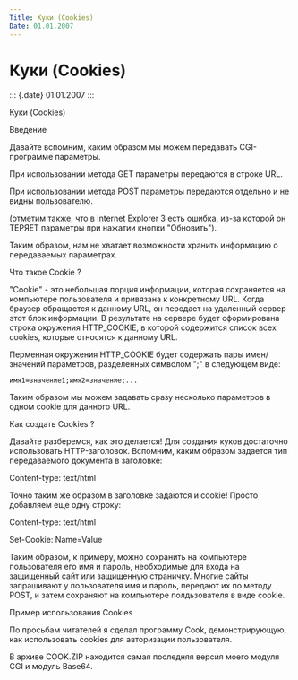 ```yaml
---
Title: Куки (Cookies)
Date: 01.01.2007
---
```



Куки (Cookies)
==============

::: {.date}
01.01.2007
:::

Куки (Cookies)

Введение

Давайте вспомним, каким образом мы можем передавать CGI-программе
параметры.

При использовании метода GET параметры передаются в строке URL.

При использовании метода POST параметры передаются отдельно и не видны
пользователю.

(отметим также, что в Internet Explorer 3 есть ошибка, из-за которой он
ТЕРЯЕТ параметры при нажатии кнопки "Обновить").

Таким образом, нам не хватает возможности хранить информацию о
передаваемых параметрах.

Что такое Cookie ?

"Cookie" - это небольшая порция информации, которая сохраняется на
компьютере пользователя и привязана к конкретному URL. Когда браузер
обращается к данному URL, он передает на удаленный сервер этот блок
информации. В результате на сервере будет сформирована строка окружения
HTTP\_COOKIE, в которой содержится список всех cookies, которые
относятся к данному URL.

 

Перменная окружения HTTP\_COOKIE будет содержать пары имен/значений
параметров, разделенных символом ";" в следующем виде:

    имя1=значение1;имя2=значение;...

 

Таким образом мы можем задавать сразу несколько параметров в одном
cookie для данного URL.

Как создать Cookies ?

Давайте разберемся, как это делается! Для создания куков достаточно
использовать HTTP-заголовок. Вспомним, каким образом задается тип
передаваемого документа в заголовке:

Content-type: text/html

Точно таким же образом в заголовке задаются и cookie! Просто добавляем
еще одну строку:

Content-type: text/html

Set-Cookie: Name=Value

Таким образом, к примеру, можно сохранить на компьютере пользователя его
имя и пароль, необходимые для входа на защищенный сайт или защищенную
страничку. Многие сайты запрашивают у пользователя имя и пароль,
передают их по методу POST, и затем сохраняют на компьютере
полдьзователя в виде cookie.

 

Пример использования Cookies

По просьбам читателей я сделал программу Cook, демонстрирующую, как
использовать cookies для авторизации пользователя.

В архиве COOK.ZIP находится самая последняя версия моего модуля CGI и
модуль Base64.
